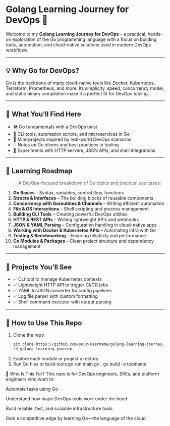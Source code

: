 # Golang Learning Journey for DevOps 🚀

Welcome to my **Golang Learning Journey for DevOps** – a practical, hands-on exploration of the Go programming language with a focus on building tools, automation, and cloud-native solutions used in modern DevOps workflows.

---

## 💡 Why Go for DevOps?

Go is the backbone of many cloud-native tools like Docker, Kubernetes, Terraform, Prometheus, and more. Its simplicity, speed, concurrency model, and static binary compilation make it a perfect fit for DevOps tooling.

---

## 📌 What You’ll Find Here

- 🛠️ Go fundamentals with a DevOps twist  
- 📄 CLI tools, automation scripts, and microservices in Go  
- 🧰 Mini-projects inspired by real-world DevOps scenarios  
- 💡 Notes on Go idioms and best practices in tooling  
- 🧪 Experiments with HTTP servers, JSON APIs, and shell integrations

---

## 🧭 Learning Roadmap

> A DevOps-focused breakdown of Go topics and practical use cases:

1. **Go Basics** – Syntax, variables, control flow, functions  
2. **Structs & Interfaces** – The building blocks of reusable components  
3. **Concurrency with Goroutines & Channels** – Writing efficient automation  
4. **File & OS Interactions** – Shell scripting and process management  
5. **Building CLI Tools** – Creating powerful DevOps utilities  
6. **HTTP & REST APIs** – Writing lightweight APIs and webhooks  
7. **JSON & YAML Parsing** – Configuration handling in cloud-native apps  
8. **Working with Docker & Kubernetes APIs** – Automating infra with Go  
9. **Testing & Benchmarking** – Ensuring reliability and performance  
10. **Go Modules & Packages** – Clean project structure and dependency management

---

## 🚀 Projects You’ll See

- ✅ CLI tool to manage Kubernetes contexts  
- ✅ Lightweight HTTP API to trigger CI/CD jobs  
- ✅ YAML to JSON converter for config pipelines  
- ✅ Log file parser with custom formatting  
- ✅ Shell command executor with output parsing

---

## 🔧 How to Use This Repo

1. Clone the repo  
   ```bash
   git clone https://github.com/your-username/golang-learning-journey.git
   cd golang-learning-journey
2. Explore each module or project directory
3. Run Go files or build tools:go run main.go , go build -o toolname

🌟 Who Is This For?
This repo is for DevOps engineers, SREs, and platform engineers who want to:

Automate tasks using Go

Understand how major DevOps tools work under the hood

Build reliable, fast, and scalable infrastructure tools

Gain a competitive edge by learning Go—the language of the cloud





